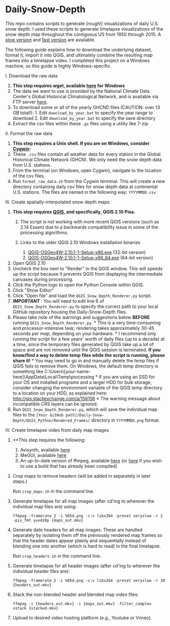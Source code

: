 # Daily-Snow-Depth
This repo contains scripts to generate *(rough!)* visualizations of daily U.S. snow depth. I used these scripts to generate timelapse visualizations of the snow depth map throughout the contiguous US from 1950 through 2015. A [slow version](https://www.youtube.com/watch?v=YwehzWN4c_g) and [fast version](https://www.youtube.com/watch?v=7tMJJ5_6fGQ) are available.

The following guide explains how to download the underlying dataset, format it, import it into QGIS, and ultimately combine the resulting map frames into a timelapse video. I completed this project on a Windows machine, so this guide is highly Windows-specific.

I. Download the raw data 
  1. **This step requires wget, available [here](http://gnuwin32.sourceforge.net/packages/wget.htm) for Windows**
  2. The data we want to use is provided by the National Climate Data Center's Global Historical Climatological Network, and is available via FTP server [here](https://gis.ncdc.noaa.gov/geoportal/catalog/search/resource/details.page?id=gov.noaa.ncdc:C00861).
  3. To download some or all of the yearly GHCND files (CAUTION: over 13 GB total!):
    1. Edit `download_by_year.bat` to specify the year range to download
    2. Edit `download_by_year.bat` to specify the save directory
  4. Extract the csv files within these `.gz` files using a utility like 7-zip

II. Format the raw data
  1. **This step requires a Unix shell. If you are on Windows, consider [Cygwin](https://www.cygwin.com/):**
  2. These `.csv` files contain all weather data for every station in the Global Historical Climate Network (GHCN). We only need the snow depth data from U.S. stations.
  3. From the terminal (on Windows, open Cygwin), navigate to the location of the csv files.
  4. Run `format_raw_data.sh` from the Cygwin terminal. This will create a new directory containing daily csv files for snow depth data at continental U.S. stations. The files are named in the following way: `YYYYMMDD.csv`

III. Create spatially-interpolated snow depth maps
  1. **This step requires [QGIS](http://www.qgis.org/), and specifically, QGIS 2.10 Pisa.**
		1. The script is not working with more recent QGIS versions (such as 2.14 Essen) due to a backwards compatibility issue in some of the processing algorithms.

		2. Links to the older QGIS 2.10 Windows installation binaries
			1. [QGIS-OSGeo4W-2.10.1-1-Setup-x86.exe](https://qgis.org/downloads/QGIS-OSGeo4W-2.10.1-1-Setup-x86.exe) (32-bit version)
			2. [QGIS-OSGeo4W-2.10.1-1-Setup-x86_64.exe](https://qgis.org/downloads/QGIS-OSGeo4W-2.10.1-1-Setup-x86_64.exe) (64-bit version)
  2. Open QGIS 2.10
  3. Uncheck the box next to "Render" in the QGIS window. This will speeds up the script because it prevents QGIS from displaying the intermediate canvases during processing.
  4. Click the Python logo to open the Python Console within QGIS.
  5. Click "Show Editor"
  6. Click "Open file" and load the `QGIS_Snow_Depth_Renderer.py` script.
  7. ***IMPORTANT*** : You will need to edit line 6 of `QGIS_Snow_Depth_Renderer.py` to specify the correct path to your local GitHub repository housing the Daily-Snow-Depth files.
  8. Please take note of the warnings and suggestions below **BEFORE** running `QGIS_Snow_Depth_Renderer.py`.
    * This is a very time-consuming and processor-intensive task; rendering takes approximately 30-45 seconds *per map*, depending on your hardware.
    * I recommend only running the script for a few years' worth of daily files (up to a decade) at a time, since the temporary files generated by QGIS take up a lot of space and are not removed until the QGIS session is terminated. **If you know/find a way to delete temp files while the script is running, please share it!**
    * You may need to go in and manually delete the temp files if QGIS fails to remove them. On Windows, the default temp directory is something like C:\Users\\[your-name-here]\AppData\Local\Temp\processing
    * If you are using an SSD for your OS and installed programs and a larger HDD for bulk storage, consider changing the environment variable of the QGIS temp directory to a location on your HDD, as explained here: http://gis.stackexchange.com/a/156156
    * The warning message about incompatible CRS layers can be ignored.
  9. Run `QGIS_Snow_Depth_Renderer.py`, which will save the individual map files to the `[Your GitHub path]/Daily-Snow-Depth/QGIS_Python/Rendered_Frames/` directory in `YYYYMMDD.png` format.

IV. Create timelapse video from daily map images
  1. **This step requires the following:
		1. Avisynth, available [here](http://sourceforge.net/projects/avisynth2/)
		2. MeGUI, available [here](https://sourceforge.net/projects/megui/)
		3. An up-to-date version of ffmpeg, available [here](https://www.ffmpeg.org/download.html) (or [here](http://ffmpeg.zeranoe.com/builds/) if you wish to use a build that has already been compiled)

  2. Crop maps to remove headers (will be added in separately in later steps.)

	    Run `crop_maps.sh` in the command line.

  3. Generate timelapse for all map images (after cd'ing to wherever the individual map files are) using:

	    `ffmpeg -framerate 2 -i %05d.png -c:v libx264 -preset veryslow -r 2 -pix_fmt yuv420p {maps_out.mkv}`

  4. Generate date headers for all map images. These are handled separately by isolating them off the previously rendered map frames so that the header dates appear plainly and sequentially instead of blending one into another (which is hard to read) in the final timelapse.

	    Run `crop_headers.sh` in the command line.

  5. Generate timelapse for all header images (after cd'ing to wherever the individual header files are):

	   `ffmpeg -framerate 2 -i %05d.png -c:v libx264 -preset veryslow -r 30 {headers_out.mkv}`

  6. Stack the non-blended header and blended map video files:

	   `ffmpeg -i {headers_out.mkv} -i {maps_out.mkv} -filter_complex vstack {stacked.mkv}`

  7. Upload to desired video hosting platform (e.g., Youtube or Vimeo).

